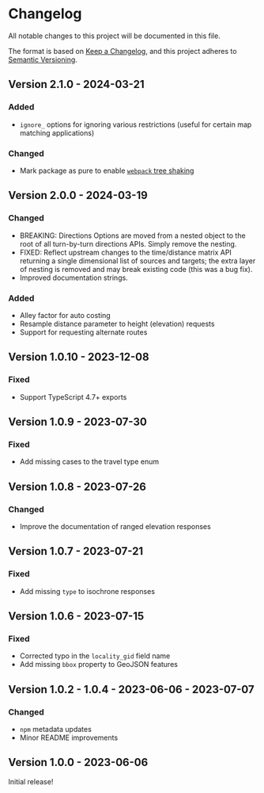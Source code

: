 # Changelog

All notable changes to this project will be documented in this file.

The format is based on [Keep a Changelog](https://keepachangelog.com/en/1.1.0/),
and this project adheres to [Semantic Versioning](https://semver.org/spec/v2.0.0.html).

## Version 2.1.0 - 2024-03-21

### Added

- `ignore_` options for ignoring various restrictions (useful for certain map matching applications)

### Changed

- Mark package as pure to enable [`webpack` tree shaking](https://webpack.js.org/guides/tree-shaking/)

## Version 2.0.0 - 2024-03-19

### Changed

- BREAKING: Directions Options are moved from a nested object to the root of all turn-by-turn directions APIs. Simply remove the nesting.
- FIXED: Reflect upstream changes to the time/distance matrix API returning a single dimensional list of sources and targets; the extra layer of nesting is removed and may break existing code (this was a bug fix).
- Improved documentation strings.

### Added

- Alley factor for auto costing
- Resample distance parameter to height (elevation) requests
- Support for requesting alternate routes

## Version 1.0.10 - 2023-12-08

### Fixed

- Support TypeScript 4.7+ exports

## Version 1.0.9 - 2023-07-30

### Fixed

- Add missing cases to the travel type enum

## Version 1.0.8 - 2023-07-26

### Changed

- Improve the documentation of ranged elevation responses

## Version 1.0.7 - 2023-07-21

### Fixed

- Add missing `type` to isochrone responses

## Version 1.0.6 - 2023-07-15

### Fixed

- Corrected typo in the `locality_gid` field name
- Add missing `bbox` property to GeoJSON features

## Version 1.0.2 - 1.0.4 - 2023-06-06 - 2023-07-07

### Changed

- `npm` metadata updates
- Minor README improvements

## Version 1.0.0 - 2023-06-06

Initial release!
